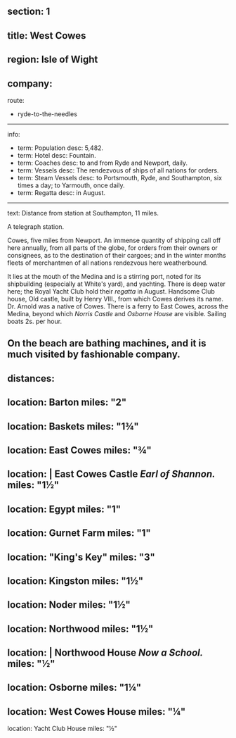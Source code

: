 section: 1
----
title: West Cowes
----
region: Isle of Wight
----
company:
----
route:
- ryde-to-the-needles
----
info:
- term: Population
  desc: 5,482.
- term: Hotel
  desc: Fountain.
- term: Coaches
  desc: to and from Ryde and Newport, daily.
- term: Vessels
  desc: The rendezvous of ships of all nations for orders.
- term: Steam Vessels
  desc: to Portsmouth, Ryde, and Southampton, six times a day; to Yarmouth, once daily.
- term: Regatta
  desc: in August.
----
text: Distance from station at Southampton, 11 miles.

A telegraph station.

Cowes, five miles from Newport. An immense quantity of shipping call off here annually, from all parts of the globe, for orders from their owners or consignees, as to the destination of their cargoes; and in the winter months fleets of merchantmen of all nations rendezvous here weatherbound.

It lies at the mouth of the Medina and is a stirring port, noted for its shipbuilding (especially at White's yard), and yachting. There is deep water here; the Royal Yacht Club hold their *regatta* in August. Handsome Club house, Old castle, built by Henry VIII., from which Cowes derives its name. Dr. Arnold was a native of Cowes. There is a ferry to East Cowes, across the Medina, beyond which *Norris Castle* and *Osborne House* are visible. Sailing boats 2s. per hour.

On the beach are bathing machines, and it is much visited by fashionable company.
----
distances:
-
  location: Barton
  miles: "2"
-
  location: Baskets
  miles: "1¾"
-
  location: East Cowes
  miles: "¾"
-
  location: |
    East Cowes Castle
    *Earl of Shannon.*
  miles: "1½"
-
  location: Egypt
  miles: "1"
-
  location: Gurnet Farm
  miles: "1"
-
  location: "King's Key"
  miles: "3"
-
  location: Kingston
  miles: "1½"
-
  location: Noder
  miles: "1½"
-
  location: Northwood
  miles: "1½"
-
  location: |
    Northwood House
    *Now a School.*
  miles: "½"
-
  location: Osborne
  miles: "1¼"
-
  location: West Cowes House
  miles: "¼"
-
  location: Yacht Club House
  miles: "½"
